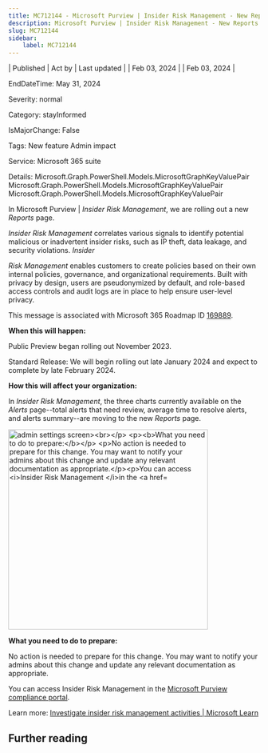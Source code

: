 ```yaml
---
title: MC712144 - Microsoft Purview | Insider Risk Management - New Reports page
description: Microsoft Purview | Insider Risk Management - New Reports page
slug: MC712144
sidebar:
    label: MC712144
---
```



| Published | Act by | Last updated |
| Feb 03, 2024 |  | Feb 03, 2024 |

EndDateTime: May 31, 2024

Severity: normal

Category: stayInformed

IsMajorChange: False

Tags: New feature Admin impact

Service: Microsoft 365 suite

Details: Microsoft.Graph.PowerShell.Models.MicrosoftGraphKeyValuePair Microsoft.Graph.PowerShell.Models.MicrosoftGraphKeyValuePair Microsoft.Graph.PowerShell.Models.MicrosoftGraphKeyValuePair

<p>In Microsoft Purview |<i> Insider Risk Management</i>, we are rolling out a new <i>Reports </i>page.<br></p><p><i>Insider Risk Management </i>correlates various signals to identify potential malicious or inadvertent insider risks, such as IP theft, data leakage, and security violations. <i>Insider </i></p><p><i>Risk Management</i> enables customers to create policies based on their own internal policies, governance, and organizational requirements. Built with privacy by design, users are pseudonymized by default, and role-based access controls and audit logs are in place to help ensure user-level privacy.<br></p>
<p>This message is associated with Microsoft 365 Roadmap ID <a href="https://www.microsoft.com/microsoft-365/roadmap?filters=&amp;searchterms=169889" target="_blank">169889</a>.</p>
<p><b>When this will happen:</b></p>

<p>Public Preview began rolling out November 2023. </p><p>Standard Release: We will begin rolling out late January 2024 and expect to complete by late February 2024.&nbsp;</p>

<p><b>How this will affect your organization:</b><br></p>

<p>In <i>Insider Risk Management</i>, the three charts currently available on the <i>Alerts </i>page--total alerts that need review, average time to resolve alerts, and alerts summary--are moving to the new <i>Reports </i>page.</p><p><img src="https://img-prod-cms-rt-microsoft-com.akamaized.net/cms/api/am/imageFileData/RW1hjzP?ver=f3f3" style="width: 400px;" alt="admin settings screen><br></p>
<p><b>What you need to do to prepare:</b></p>
<p>No action is needed to prepare for this change. You may want to notify your admins about this change and update any relevant documentation as appropriate.</p><p>You can access <i>Insider Risk Management </i>in the <a href=" https:="" purview.microsoft.com="" compliance"="" target="_blank"></p><p><b>What you need to do to prepare:</b><br></p><p>No action is needed to prepare for this change. You may want to notify your admins about this change and update any relevant documentation as appropriate.
</p><p>You can access Insider Risk Management in the <a href="https://purview.microsoft.com/compliance" target="_blank">Microsoft Purview compliance portal</a>.</p><p> 
</p><p>Learn more: <a href="https://learn.microsoft.com/purview/insider-risk-management-activities" target="_blank">Investigate insider risk management activities | Microsoft Learn</a></p>

## Further reading
